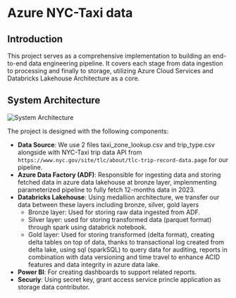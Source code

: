 # Azure NYC-Taxi data

## Introduction
This project serves as a comprehensive implementation to building an end-to-end data engineering pipeline. It covers each stage from data ingestion to processing and finally to storage, utilizing Azure Cloud Services and Databricks Lakehouse Architecture as a core.

## System Architecture
![System Architecture](https://github.com/maihuy-dataguy/Azure-NYC-Taxi-project/blob/main/pics/flow.png)

The project is designed with the following components:

- **Data Source**: We use 2 files taxi_zone_lookup.csv and trip_type.csv alongside with NYC-Taxi trip data API from `https://www.nyc.gov/site/tlc/about/tlc-trip-record-data.page` for our pipeline.
- **Azure Data Factory (ADF)**: Responsible for ingesting data and storing fetched data in azure data lakehouse at bronze layer, implenmenting parameterized pipeline to fully fetch 12-months data in 2023.
- **Databricks Lakehouse**: Using medallion architecture, we transfer our data between these layers including bronze, silver, gold layers
    - Bronze layer: Used for storing raw data ingested from ADF.
    - Silver layer: used for storing transformed data (parquet format) through spark using databrick notebook.
    - Gold layer: Used for storing transformed (delta format), creating delta tables on top of data, thanks to transactional log created from delta lake, using sql (sparkSQL) to query data for  auditing, reports in combination with data versioning and time travel to enhance ACID features and data integrity in azure data lake.
- **Power BI**: For creating dashboards to support related reports. 
- **Securiy**: Using secret key, grant access service princle application as storage data contributor.

